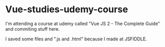 # Vue-studies-udemy-course
I'm attending a course at udemy called "Vue JS 2 - The Complete Guide" and commiting stuff here.

I saved some files and ".js and .html" because I made at JSFIDDLE.
